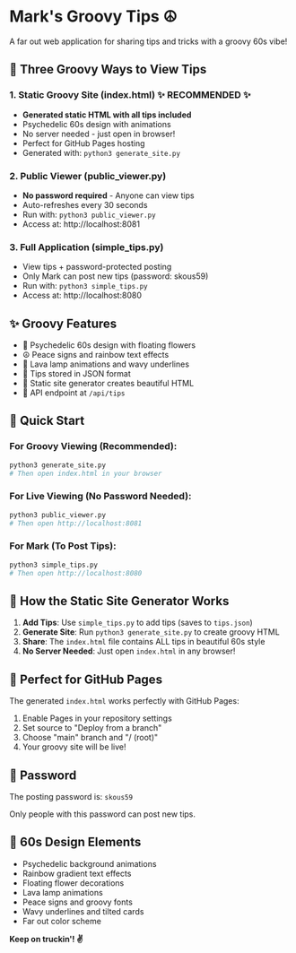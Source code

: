 # Mark's Groovy Tips ☮️

A far out web application for sharing tips and tricks with a groovy 60s vibe!

## 🌈 Three Groovy Ways to View Tips

### 1. Static Groovy Site (index.html) ✨ RECOMMENDED ✨
- **Generated static HTML with all tips included**
- Psychedelic 60s design with animations
- No server needed - just open in browser!
- Perfect for GitHub Pages hosting
- Generated with: `python3 generate_site.py`

### 2. Public Viewer (public_viewer.py)
- **No password required** - Anyone can view tips
- Auto-refreshes every 30 seconds
- Run with: `python3 public_viewer.py`
- Access at: http://localhost:8081

### 3. Full Application (simple_tips.py)
- View tips + password-protected posting
- Only Mark can post new tips (password: skous59)
- Run with: `python3 simple_tips.py`
- Access at: http://localhost:8080

## ✨ Groovy Features

- 🌸 Psychedelic 60s design with floating flowers
- ☮️ Peace signs and rainbow text effects
- 🎨 Lava lamp animations and wavy underlines
- 💾 Tips stored in JSON format
- 🔄 Static site generator creates beautiful HTML
- 📡 API endpoint at `/api/tips`

## 🚀 Quick Start

### For Groovy Viewing (Recommended):
```bash
python3 generate_site.py
# Then open index.html in your browser
```

### For Live Viewing (No Password Needed):
```bash
python3 public_viewer.py
# Then open http://localhost:8081
```

### For Mark (To Post Tips):
```bash
python3 simple_tips.py
# Then open http://localhost:8080
```

## 🔄 How the Static Site Generator Works

1. **Add Tips**: Use `simple_tips.py` to add tips (saves to `tips.json`)
2. **Generate Site**: Run `python3 generate_site.py` to create groovy HTML
3. **Share**: The `index.html` file contains ALL tips in beautiful 60s style
4. **No Server Needed**: Just open `index.html` in any browser!

## 🌟 Perfect for GitHub Pages

The generated `index.html` works perfectly with GitHub Pages:
1. Enable Pages in your repository settings
2. Set source to "Deploy from a branch" 
3. Choose "main" branch and "/ (root)"
4. Your groovy site will be live!

## 🔐 Password

The posting password is: `skous59`

Only people with this password can post new tips.

## 🎨 60s Design Elements

- Psychedelic background animations
- Rainbow gradient text effects
- Floating flower decorations
- Lava lamp animations
- Peace signs and groovy fonts
- Wavy underlines and tilted cards
- Far out color scheme

**Keep on truckin'! ✌️**